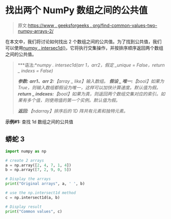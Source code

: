 # 找出两个 NumPy 数组之间的公共值

> 原文:[https://www . geeksforgeeks . org/find-common-values-two-numpy-arrays-2/](https://www.geeksforgeeks.org/find-common-values-between-two-numpy-arrays-2/)

在本文中，我们将讨论如何找出 2 个数组之间的公共值。为了找到公共值，我们可以使用[numpy . intersec1d()](https://www.geeksforgeeks.org/numpy-intersect1d-function-in-python/)，它将执行交集操作，并按排序顺序返回两个数组之间的公共值。

> ***语法:**numpy . intersec1d(arr 1，arr2，假定 _unique = False，return _ indexs = False)*
> 
> ***参数:***
> ***arr1、arr 2:**【array _ like】输入数组。*
> ***假设 _ 唯一:**【bool】如果为 True，则输入数组都假设为唯一，这样可以加快计算速度。默认值为假。*
> ***return _ indexes:**【bool】如果为真，则返回两个数组交集对应的索引。如果有多个值，则使用值的第一个实例。默认值为假。*
> 
> ***返回:**【ndarray】排序后的 1D 阵共有元素和独特元素。*

**示例#1:** 查找 1d 数组之间的公共值

## 蟒蛇 3

```py
import numpy as np

# create 2 arrays
a = np.array([2, 4, 7, 1, 4])
b = np.array([7, 2, 9, 0, 5])

# Display the arrays
print("Original arrays", a, ' ', b)

# use the np.intersect1d method
c = np.intersect1d(a, b)

# Display result
print("Common values", c)
```